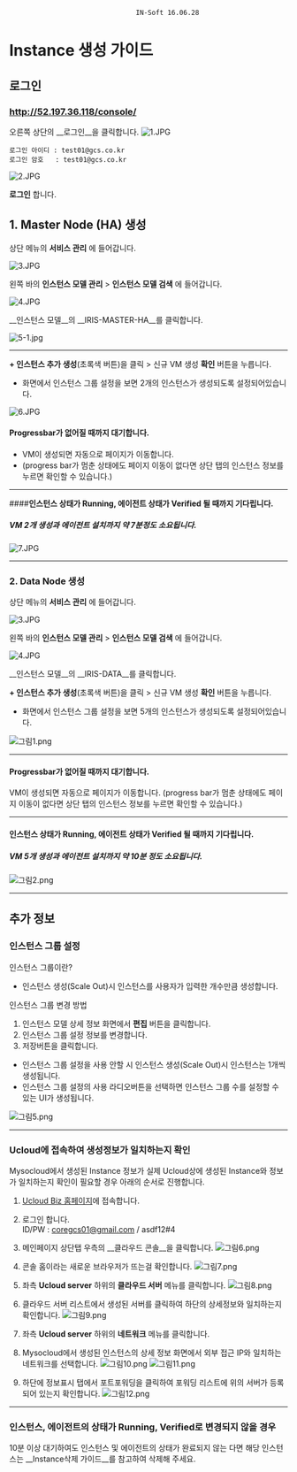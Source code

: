
                                    IN-Soft 16.06.28
# Instance 생성 가이드
## 로그인
### http://52.197.36.118/console/
오른쪽 상단의 __로그인__을 클릭합니다.
![1.JPG](https://s3-ap-northeast-1.amazonaws.com/torchpad-production/wikis/1595/88fdkLARFyLgoGxVCU6z_1.JPG)
```
로그인 아이디 : test01@gcs.co.kr
로그인 암호   : test01@gcs.co.kr
```
![2.JPG](https://s3-ap-northeast-1.amazonaws.com/torchpad-production/wikis/1595/Z8ihXTqQNS1TmOABwsZ3_2.JPG)

__로그인__ 합니다.


## __1. Master Node (HA) 생성__
상단 메뉴의 __서비스 관리__ 에 들어갑니다.

![3.JPG](https://s3-ap-northeast-1.amazonaws.com/torchpad-production/wikis/1595/GFNiAnclRNSTALHudXLG_3.JPG)

왼쪽 바의 __인스턴스 모델 관리__ > __인스턴스 모델 검색__ 에 들어갑니다.

![4.JPG](https://s3-ap-northeast-1.amazonaws.com/torchpad-production/wikis/1595/dhWslx7QWm9eW31lVHNT_4.JPG)

__인스턴스 모델__의 __IRIS-MASTER-HA__를 클릭합니다.

![5-1.jpg](https://s3-ap-northeast-1.amazonaws.com/torchpad-production/wikis/1595/PaIhe6XRomJwq0ZTpNFg_5-1.jpg)

---
__+ 인스턴스 추가 생성__(초록색 버튼)을 클릭 > 신규 VM 생성 __확인__ 버튼을 누릅니다.
- 화면에서 인스턴스 그룹 설정을 보면 2개의 인스턴스가 생성되도록 설정되어있습니다.

![6.JPG](https://s3-ap-northeast-1.amazonaws.com/torchpad-production/wikis/1595/b3K7OgHQtB3jOonKNJsA_6.JPG)

#### __Progressbar가 없어질 때까지 대기합니다.__
- VM이 생성되면 자동으로 페이지가 이동합니다. 
- (progress bar가 멈춘 상태에도 페이지 이동이 없다면 상단 탭의 인스턴스 정보를 누르면 확인할 수 있습니다.)

---  

####__인스턴스 상태가 Running, 에이전트 상태가 Verified 될 때까지 기다립니다.__
##### VM 2개 생성과 에이전트 설치까지 약 7분정도 소요됩니다.

![7.JPG](https://s3-ap-northeast-1.amazonaws.com/torchpad-production/wikis/1595/t7Uv4eO8RpmQnUZFQqXN_7.JPG)

---

### __2. Data Node 생성__
상단 메뉴의 __서비스 관리__ 에 들어갑니다.

![3.JPG](https://s3-ap-northeast-1.amazonaws.com/torchpad-production/wikis/1595/GFNiAnclRNSTALHudXLG_3.JPG)

왼쪽 바의 __인스턴스 모델 관리__ > __인스턴스 모델 검색__ 에 들어갑니다.

![4.JPG](https://s3-ap-northeast-1.amazonaws.com/torchpad-production/wikis/1595/dhWslx7QWm9eW31lVHNT_4.JPG)

__인스턴스 모델__의 __IRIS-DATA__를 클릭합니다.

__+ 인스턴스 추가 생성__(초록색 버튼)을 클릭 > 신규 VM 생성 __확인__ 버튼을 누릅니다.
- 화면에서 인스턴스 그룹 설정을 보면 5개의 인스턴스가 생성되도록 설정되어있습니다.

![그림1.png](https://s3-ap-northeast-1.amazonaws.com/torchpad-production/wikis/1595/JeB7laVT0G8avYPQk4cL_%EA%B7%B8%EB%A6%BC1.png)

---

#### __Progressbar가 없어질 때까지 대기합니다.__
VM이 생성되면 자동으로 페이지가 이동합니다. (progress bar가 멈춘 상태에도 페이지 이동이 없다면 상단 탭의 인스턴스 정보를 누르면 확인할 수 있습니다.)

---

#### __인스턴스 상태가 Running, 에이전트 상태가 Verified 될 때까지 기다립니다.__
##### VM 5개 생성과 에이전트 설치까지 약 10분 정도 소요됩니다.

![그림2.png](https://s3-ap-northeast-1.amazonaws.com/torchpad-production/wikis/1595/LYMv4OhR1yQKvnWoji5f_%EA%B7%B8%EB%A6%BC2.png)

---

## 추가 정보
### 인스턴스 그룹 설정
인스턴스 그룹이란?
-	인스턴스 생성(Scale Out)시 인스턴스를 사용자가 입력한 개수만큼 생성합니다.

인스턴스 그룹 변경 방법

1. 인스턴스 모델 상세 정보 화면에서 __편집__ 버튼을 클릭합니다.
2. 인스턴스 그룹 설정 정보를 변경합니다.
3. 저장버튼을 클릭합니다.

- 인스턴스 그룹 설정을 사용 안할 시 인스턴스 생성(Scale Out)시 인스턴스는 1개씩 생성됩니다.
- 인스턴스 그룹 설정의 사용 라디오버튼을 선택하면 인스턴스 그룹 수를 설정할 수 있는 UI가 생성됩니다.

![그림5.png](https://s3-ap-northeast-1.amazonaws.com/torchpad-production/wikis/1595/yWaSSyavSwO7x7t8ZC0q_%EA%B7%B8%EB%A6%BC5.png)

---

### Ucloud에 접속하여 생성정보가 일치하는지 확인
Mysocloud에서 생성된 Instance 정보가 실제 Ucloud상에 생성된 Instance와 정보가 일치하는지 확인이 필요할 경우 아래의 순서로 진행합니다.

1. [Ucloud Biz 홈페이지](https://ucloudbiz.olleh.com/)에 접속합니다.

2. 로그인 합니다.  
ID/PW : coregcs01@gmail.com / asdf12#4

3. 메인페이지 상단탭 우측의 __클라우드 콘솔__을 클릭합니다.
![그림6.png](https://s3-ap-northeast-1.amazonaws.com/torchpad-production/wikis/1595/wke047F8Rcuy1SKKgPTP_%EA%B7%B8%EB%A6%BC6.png)

4. 콘솔 홈이라는 새로운 브라우저가 뜨는걸 확인합니다.
![그림7.png](https://s3-ap-northeast-1.amazonaws.com/torchpad-production/wikis/1595/sTwUdS05Tbyi1BtHtclJ_%EA%B7%B8%EB%A6%BC7.png)

5. 좌측 __Ucloud server__ 하위의 __클라우드 서버__ 메뉴를 클릭합니다.
![그림8.png](https://s3-ap-northeast-1.amazonaws.com/torchpad-production/wikis/1595/etdtLRnTRd6FTYvPa9IQ_%EA%B7%B8%EB%A6%BC8.png)

6. 클라우드 서버 리스트에서 생성된 서버를 클릭하여 하단의 상세정보와 일치하는지 확인합니다.
![그림9.png](https://s3-ap-northeast-1.amazonaws.com/torchpad-production/wikis/1595/mMO7GocRgKOAq241vmyL_%EA%B7%B8%EB%A6%BC9.png)

7. 좌측 __Ucloud server__ 하위의 __네트워크__ 메뉴를 클릭합니다.

8. Mysocloud에서 생성된 인스턴스의 상세 정보 화면에서 외부 접근 IP와 일치하는 네트워크를 선택합니다.
![그림10.png](https://s3-ap-northeast-1.amazonaws.com/torchpad-production/wikis/1595/N04EB7Z7QSeYTKlxzowN_%EA%B7%B8%EB%A6%BC10.png)
![그림11.png](https://s3-ap-northeast-1.amazonaws.com/torchpad-production/wikis/1595/CpibMScQsGsWZg4znAgk_%EA%B7%B8%EB%A6%BC11.png)

9. 하단에 정보표시 탭에서 포트포워딩을 클릭하여 포워딩 리스트에 위의 서버가 등록되어 있는지 확인합니다.
![그림12.png](https://s3-ap-northeast-1.amazonaws.com/torchpad-production/wikis/1595/CaGFXSq1SCCI6s3ntrOy_%EA%B7%B8%EB%A6%BC12.png)

---

### 인스턴스, 에이전트의 상태가 Running, Verified로 변경되지 않을 경우
10분 이상 대기하여도 인스턴스 및 에이전트의 상태가 완료되지 않는 다면 
해당 인스턴스는 __Instance삭제 가이드__를 참고하여 삭제해 주세요.





